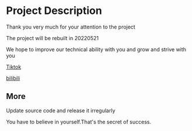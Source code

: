 # Project Description

Thank you very much for your attention to the project

The project will be rebuilt in 20220521

We hope to improve our technical ability with you and grow and strive with you

[Tiktok](https://www.douyin.com/user/MS4wLjABAAAAmckB46m9EQLMCchhqP1eemzsWRDDZM0478LfsvR3_fU)

[bilibili](https://space.bilibili.com/290120984)

## More

Update source code and release it irregularly

You have to believe in yourself.That's the secret of success.
